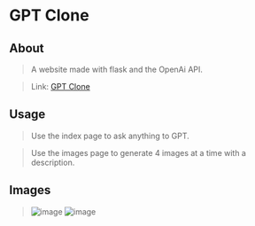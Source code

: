 # GPT Clone

## About
> A website made with flask and the OpenAi API. 

> Link: <a href="https://gptdoca.herokuapp.com/">GPT Clone</a>

## Usage
> Use the index page to ask anything to GPT. 

> Use the images page to generate 4 images at a time with a description.

## Images
> ![image](https://user-images.githubusercontent.com/98183878/233812002-a5ee78d4-9f93-4f7f-98bd-f13ed7d2630e.png)
> ![image](https://user-images.githubusercontent.com/98183878/233812021-941fd29d-1b60-4bcc-a9f1-1f425a293bda.png)
